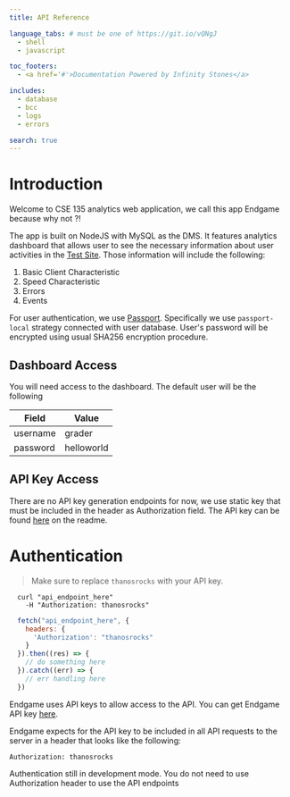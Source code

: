 ```yaml
---
title: API Reference

language_tabs: # must be one of https://git.io/vQNgJ
  - shell
  - javascript

toc_footers:
  - <a href='#'>Documentation Powered by Infinity Stones</a>

includes:
  - database
  - bcc
  - logs
  - errors

search: true
---
```


# Introduction

Welcome to CSE 135 analytics web application, we call this app Endgame because 
why not ?!

The app is built on NodeJS with MySQL as the DMS. It features analytics dashboard that allows user to see the necessary information about user activities in the [Test Site](https://facebook.com). Those information will include the following:

1. Basic Client Characteristic
2. Speed Characteristic
3. Errors
4. Events

For user authentication, we use [Passport](http://www.passportjs.org/). Specifically we use `passport-local` strategy connected with user database. User's password will be encrypted using usual SHA256 encryption procedure.

## Dashboard Access

You will need access to the dashboard. The default user will be the following

Field | Value
----- | -----
username | grader
password | helloworld

## API Key Access

There are no API key generation endpoints for now, we use static key that must be included in the header as Authorization field. The API key can be found [here](https://github.com/albertputrapurnama/endgame-server) on the readme.

# Authentication

> Make sure to replace `thanosrocks` with your API key.

```shell
  curl "api_endpoint_here"
    -H "Authorization: thanosrocks"
```

```javascript
  fetch("api_endpoint_here", {
    headers: {
      'Authorization': "thanosrocks"
    }
  }).then((res) => {
    // do something here
  }).catch((err) => {
    // err handling here
  })
```

Endgame uses API keys to allow access to the API. You can get Endgame API key [here](https://github.com/albertputrapurnama/endgame-server).

Endgame expects for the API key to be included in all API requests to the server in a header that looks like the following:

`Authorization: thanosrocks`

<!-- <aside class="notice">
You must replace <code>thanosrocks</code> with your personal API key.
</aside> -->
<aside class="notice"> Authentication still in development mode. You do not need to use Authorization header to use the API endpoints </aside>
